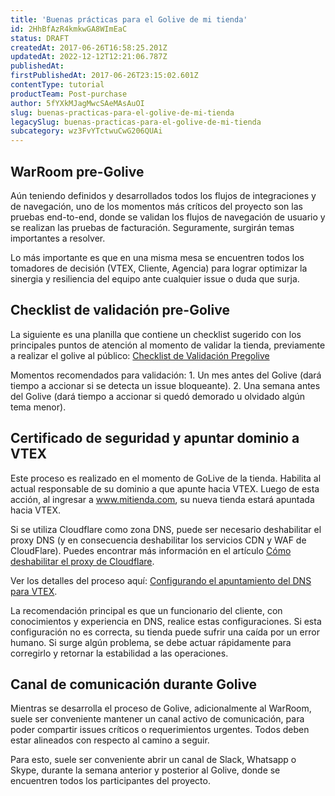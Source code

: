 ```yaml
---
title: 'Buenas prácticas para el Golive de mi tienda'
id: 2HhBfAzR4kmkwGA8WImEaC
status: DRAFT
createdAt: 2017-06-26T16:58:25.201Z
updatedAt: 2022-12-12T12:21:06.787Z
publishedAt: 
firstPublishedAt: 2017-06-26T23:15:02.601Z
contentType: tutorial
productTeam: Post-purchase
author: 5fYXkMJagMwcSAeMAsAuOI
slug: buenas-practicas-para-el-golive-de-mi-tienda
legacySlug: buenas-practicas-para-el-golive-de-mi-tienda
subcategory: wz3FvYTctwuCwG206QUAi
---
```


## WarRoom pre-Golive
Aún teniendo definidos y desarrollados todos los flujos de integraciones y de navegación, uno de los momentos más críticos del proyecto son las pruebas end-to-end, donde se validan los flujos de navegación de usuario y se realizan las pruebas de facturación. Seguramente, surgirán temas importantes a resolver. 

<div class="alert alert-info">
Lo más importante es que en una misma mesa se encuentren todos los tomadores de decisión (VTEX, Cliente, Agencia) para lograr optimizar la sinergia y resiliencia del equipo ante cualquier issue o duda que surja.
</div>

## Checklist de validación pre-Golive
La siguiente es una planilla que contiene un checklist sugerido con los principales puntos de atención al momento de validar la tienda, previamente a realizar el golive al público: [Checklist de Validación Pregolive](https://docs.google.com/spreadsheets/d/1demkpSZ2h7ut5TsKwiPdmK029BfaCp0wabeGADfA_W0/edit)

<div class="alert alert-info">
Momentos recomendados para validación:
1. Un mes antes del Golive (dará tiempo a accionar si se detecta un issue bloqueante).
2. Una semana antes del Golive (dará tiempo a accionar si quedó demorado u olvidado algún tema menor).
</div>

## Certificado de seguridad y apuntar dominio a VTEX
Este proceso es realizado en el momento de GoLive de la tienda. Habilita al actual responsable de su dominio a que apunte hacia VTEX. Luego de esta acción, al ingresar a www.mitienda.com, su nueva tienda estará apuntada hacia VTEX.

<div class="alert alert-warning">
Si se utiliza Cloudflare como zona DNS, puede ser necesario deshabilitar el proxy DNS (y en consecuencia deshabilitar los servicios CDN y WAF de CloudFlare). Puedes encontrar más información en el artículo <a href="https://help.vtex.com/es/tutorial/disable-cloudflare-proxy--75QqsXAqR7NdkRc1GZPiXb">Cómo deshabilitar el proxy de Cloudflare</a>.
</div>

Ver los detalles del proceso aquí: [Configurando el apuntamiento del DNS para VTEX](/es/tutorial/configurando-el-apuntamiento-del-dns-para-vtex/).

<div class="alert alert-info">
La recomendación principal es que un funcionario del cliente, con conocimientos y experiencia en DNS, realice estas configuraciones. Si esta configuración no es correcta, su tienda puede sufrir una caída por un error humano. Si surge algún problema, se debe actuar rápidamente para corregirlo y retornar la estabilidad a las operaciones.
</div>

## Canal de comunicación durante Golive
Mientras se desarrolla el proceso de Golive, adicionalmente al WarRoom, suele ser conveniente mantener un canal activo de comunicación, para poder compartir issues críticos o requerimientos urgentes. Todos deben estar alineados con respecto al camino a seguir.

<div class="alert alert-info">
Para esto, suele ser conveniente abrir un canal de Slack, Whatsapp o Skype, durante la semana anterior y posterior al Golive, donde se encuentren todos los participantes del proyecto.
</div>
